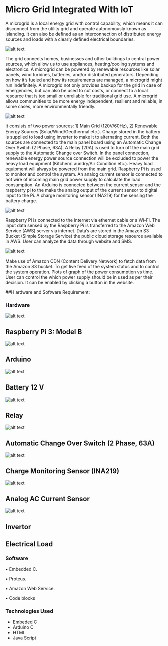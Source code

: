 # Micro Grid Integrated With IoT

A microgrid is a local energy grid with control capability, which means it can disconnect from the utility grid and operate autonomously known as islanding. It can also be defined as an interconnection of distributed energy sources and loads with a clearly defined electrical boundaries. 

![alt text](https://raw.githubusercontent.com/jibinp/Micro-Grid-Integrated-with-IOT/master/Pics/001.JPG) 

The grid connects homes, businesses and other buildings to central power sources, which allow us to use appliances, heating/cooling systems and electronics. A microgrid can be powered by renewable resources like solar panels, wind turbines, batteries, and/or distributed generators. Depending on how it’s fueled and how its requirements are managed, a microgrid might run indefinitely. A microgrid not only provides backup for the grid in case of emergencies, but can also be used to cut costs, or connect to a local
resource that is too small or unreliable for traditional grid use. A microgrid allows communities to be more energy independent, resilient and reliable, in some cases, more environmentally friendly.


![alt text](https://raw.githubusercontent.com/jibinp/Micro-Grid-Integrated-with-IOT/master/Pics/002.JPG)


It consists of two power sources: 1) Main Grid (120V/60Hz), 2) Renewable Energy Sources (Solar/Wind/Geothermal etc.). Charge stored in the battery is supplied to load using inverter to make it to alternating current. Both the sources are connected to the main panel board using an Automatic Change Over Switch (2 Phase, 63A). A Relay (20A) is used to turn off the main grid supply to the  Automatic Change over Switch. In the panel connection, renewable energy power source connection will be excluded to power the heavy load equipment (Kitchen/Laundry/Air Condition etc.). Heavy load equipment will always be powered from the main grid. Raspberry Pi is used to monitor and control the system. An analog current sensor is connected to hot wire of incoming main grid power supply to calculate the load consumption. An Arduino is connected between the current sensor and the raspberry pi to the make the analog output of the current sensor to digital input to the Pi. A charge monitoring sensor (INA219) for the sensing the battery charge.


![alt text](https://raw.githubusercontent.com/jibinp/Micro-Grid-Integrated-with-IOT/master/Pics/BlockDiagram.jpg)
 

Raspberry Pi is connected to the internet via ethernet cable or a Wi-Fi. The input data sensed by the Raspberry Pi is transferred to the Amazon Web Service (AWS) server via internet. Data’s are stored in the Amazon S3 Bucket (Simple Storage Service) the public cloud storage resource available in AWS. User can analyze the data through website and SMS.

![alt text](https://raw.githubusercontent.com/jibinp/Micro-Grid-Integrated-with-IOT/master/Pics/CircuitDiagram.jpg)

Make use of Amazon CDN (Content Delivery Network) to fetch data from the Amazon S3 bucket. To get live feed of the system status and to control the system operation. Plots of graph of the power consumption vs time. User can control the which power supply should be in used as per their decision. It can be enabled by clicking a button in the website.

##H ardware and Software Requirement:

### Hardware

![alt text](https://raw.githubusercontent.com/jibinp/Micro-Grid-Integrated-with-IOT/master/Pics/RaspberryPi.jpg)

## Raspberry Pi 3: Model B


![alt text](https://raw.githubusercontent.com/jibinp/Micro-Grid-Integrated-with-IOT/master/Pics/Arduino.jpg)

## Arduino


![alt text](https://raw.githubusercontent.com/jibinp/Micro-Grid-Integrated-with-IOT/master/Pics/Battery.jpg)

## Battery 12 V


![alt text](https://raw.githubusercontent.com/jibinp/Micro-Grid-Integrated-with-IOT/master/Pics/Relay.png)

## Relay


![alt text](https://raw.githubusercontent.com/jibinp/Micro-Grid-Integrated-with-IOT/master/Pics/ACS.jpg)

## Automatic Change Over Switch (2 Phase, 63A)


![alt text](https://raw.githubusercontent.com/jibinp/Micro-Grid-Integrated-with-IOT/master/Pics/vltSensor.jpg)

## Charge Monitoring Sensor (INA219)


![alt text](https://raw.githubusercontent.com/jibinp/Micro-Grid-Integrated-with-IOT/master/Pics/CurrentSensor.png)

## Analog AC Current Sensor


![alt text](https://raw.githubusercontent.com/jibinp/Micro-Grid-Integrated-with-IOT/master/Pics/Invertor.jpg)

## Invertor


## Electrical Load

### Software
• Embedded C.

• Proteus.

• Amazon Web Service.

• Code blocks


### Technologies Used
- Embeded C
- Arduino C
- HTML
- Java Script

